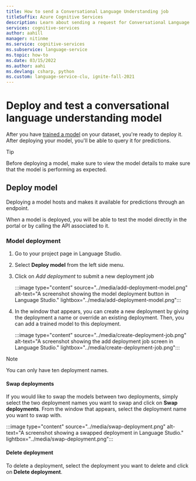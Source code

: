 ```yaml
---
title: How to send a Conversational Language Understanding job
titleSuffix: Azure Cognitive Services
description: Learn about sending a request for Conversational Language Understanding.
services: cognitive-services
author: aahill
manager: nitinme
ms.service: cognitive-services
ms.subservice: language-service
ms.topic: how-to
ms.date: 03/15/2022
ms.author: aahi
ms.devlang: csharp, python
ms.custom: language-service-clu, ignite-fall-2021
---
```


# Deploy and test a conversational language understanding model

After you have [trained a model](./train-model.md) on your dataset, you're ready to deploy it. After deploying your model, you'll be able to query it for predictions. 

> [!Tip]
> Before deploying a model, make sure to view the model details to make sure that the model is performing as expected.

## Deploy model

Deploying a model hosts and makes it available for predictions through an endpoint.

When a model is deployed, you will be able to test the model directly in the portal or by calling the API associated to it.

### Model deployment

1. Go to your project page in Language Studio.
2. Select **Deploy model** from the left side menu.
3. Click on *Add deployment* to submit a new deployment job

    :::image type="content" source="../media/add-deployment-model.png" alt-text="A screenshot showing the model deployment button in Language Studio." lightbox="../media/add-deployment-model.png":::

2. In the window that appears, you can create a new deployment by giving the deployment a name or override an existing deployment. Then, you can add a trained model to this deployment.

    :::image type="content" source="../media/create-deployment-job.png" alt-text="A screenshot showing the add deployment job screen in Language Studio." lightbox="../media/create-deployment-job.png":::

> [!NOTE]
> You can only have ten deployment names.

#### Swap deployments

If you would like to swap the models between two deployments, simply select the two deployment names you want to swap and click on **Swap deployments**. From the window that appears, select the deployment name you want to swap with.

:::image type="content" source="../media/swap-deployment.png" alt-text="A screenshot showing a swapped deployment in Language Studio." lightbox="../media/swap-deployment.png":::

#### Delete deployment

To delete a deployment, select the deployment you want to delete and click on **Delete deployment**.

